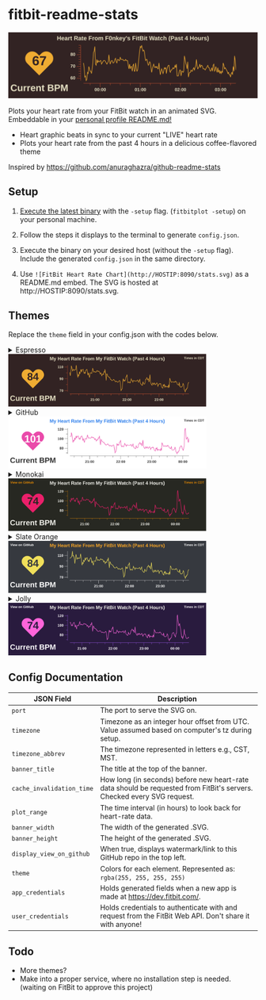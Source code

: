 # fitbit-readme-stats

![FitBit Heart Rate Chart Example](example.svg)

Plots your heart rate from your FitBit watch in an animated SVG. Embeddable in your [personal profile README.md!](https://docs.github.com/en/github/setting-up-and-managing-your-github-profile/managing-your-profile-readme)
- Heart graphic beats in sync to your current "LIVE" heart rate
- Plots your heart rate from the past 4 hours in a delicious coffee-flavored theme

Inspired by https://github.com/anuraghazra/github-readme-stats

## Setup
1. [Execute the latest binary](https://github.com/f0nkey/fitbit-readme-stats/releases) with the `-setup` flag. (`fitbitplot -setup`) on your personal machine.

2. Follow the steps it displays to the terminal to generate `config.json`.

3. Execute the binary on your desired host (without the `-setup` flag). Include the generated `config.json` in the same directory.

4. Use `![FitBit Heart Rate Chart](http://HOSTIP:8090/stats.svg)` as a README.md embed.
   The SVG is hosted at http://HOSTIP:8090/stats.svg.

## Themes
Replace the `theme` field in your config.json with the codes below.

<details>
<summary>Espresso</summary>

  ```json
"theme": {
   "background": "rgba(50, 35, 35, 255)",
   "text_ticks": "rgba(230, 225, 196, 255)",
   "current_bpm": "rgba(230, 225, 196, 255)",
   "title": "rgba(230, 225, 196, 255)",
   "heart": "rgba(239, 172, 50, 255)",
   "axes": "rgba(239, 93, 50, 255)",
   "plot_line": "rgba(239, 172, 50, 255)",
   "heart_number": "rgba(50, 35, 35, 255)"
},
```
</details>
<img src="./theme-imgs/espresso.svg" alt="espresso theme picture" width=400>

<details>
<summary>GitHub</summary>
 
Uses the "Sponsor" button's pink color.

  ```json
"theme": {
   "background": "rgba(255, 255, 255, 255)",
   "heart_number": "rgba(255, 255, 255, 255)",
   "view_on_github": "rgba(51, 51, 51, 255)",
   "timezone_text": "rgba(51, 51, 51, 255)",
   "text_ticks": "rgba(51, 51, 51, 255)",
   "current_bpm": "rgba(51, 51, 51, 255)",
   "title": "rgba(47, 128, 237, 255)",
   "axes": "rgba(51, 51, 51, 255)",
   "plot_line": "rgba(234, 74, 170, 255)",
   "heart": "rgba(234, 74, 170, 255)"
},
```
</details>
<img src="./theme-imgs/github.svg" alt="github theme picture" width=400>

<details>
<summary>Monokai</summary>

  ```json
"theme": {
   "background": "rgba(39, 40, 34, 255)",
   "heart_number": "rgba(39, 40, 34, 255)",
   "view_on_github": "rgba(226, 137, 5, 255)",
   "timezone_text": "rgba(226, 137, 5, 255)",
   "text_ticks": "rgb(241, 241, 235, 255)",
   "current_bpm": "rgb(241, 241, 235, 255)",
   "title": "rgb(241, 241, 235, 255)",
   "axes": "rgba(226, 137, 5, 255)",
   "plot_line": "rgba(235, 31, 106, 255)",
   "heart": "rgba(235, 31, 106, 255)"
},
```
</details>
<img src="./theme-imgs/monokai.svg" alt="monokai theme picture" width=400>

<details>
<summary>Slate Orange</summary>
   
  ```json
"theme": {
   "background": "rgba(54, 57, 63, 255)",
   "heart_number": "rgba(54, 57, 63, 255)",
   "view_on_github": "rgba(255, 255, 255, 255)",
   "timezone_text": "rgba(255, 255, 255, 255)",
   "text_ticks": "rgba(255, 255, 255, 255)",
   "current_bpm": "rgba(255, 255, 255, 255)",
   "title": "rgba(250, 166, 39, 255)",
   "axes": "rgba(255, 255, 255, 255)",
   "plot_line": "rgba(241, 224, 90, 255)",
   "heart": "rgba(241, 224, 90, 255)"
},
```
</details>
<img src="./theme-imgs/slateorange.svg" alt="slate orange theme picture" width=400>

<details>
<summary>Jolly</summary>

  ```json
"theme": {
   "background": "rgba(41, 27, 62, 255)",
   "heart_number": "rgba(41, 27, 62, 255)",
   "view_on_github": "rgba(255, 255, 255, 255)",
   "timezone_text": "rgba(255, 255, 255, 255)",
   "text_ticks": "rgba(255, 255, 255, 255)",
   "current_bpm": "rgba(255, 255, 255, 255)",
   "title": "rgb(241, 241, 235, 255)",
   "axes": "rgba(169, 96, 255, 255)",
   "plot_line": "rgba(255, 100, 218, 255)",
   "heart": "rgba(255, 100, 218, 255)"
},
```
</details>
<img src="./theme-imgs/jolly.svg" alt="jolly theme picture" width=400>

## Config Documentation
| JSON Field  | Description   |
|-------------|---------------|
| `port` | The port to serve the SVG on. |
| `timezone` | Timezone as an integer hour offset from UTC. Value assumed based on computer's tz during setup. |
| `timezone_abbrev` | The timezone represented in letters e.g., CST, MST. |
| `banner_title` | The title at the top of the banner. |
| `cache_invalidation_time` | How long (in seconds) before new heart-rate data should be requested from FitBit's servers. Checked every SVG request. |
| `plot_range` | The time interval (in hours) to look back for heart-rate data. |
| `banner_width` | The width of the generated .SVG. |
| `banner_height` | The height of the generated .SVG. |
| `display_view_on_github` | When true, displays watermark/link to this GitHub repo in the top left. |
| `theme` | Colors for each element. Represented as: `rgba(255, 255, 255, 255)` |
| `app_credentials` | Holds generated fields when a new app is made at https://dev.fitbit.com/. |
| `user_credentials` | Holds credentials to authenticate with and request from the FitBit Web API. Don't share it with anyone! |

## Todo
- More themes?
- Make into a proper service, where no installation step is needed. (waiting on FitBit to approve this project)
